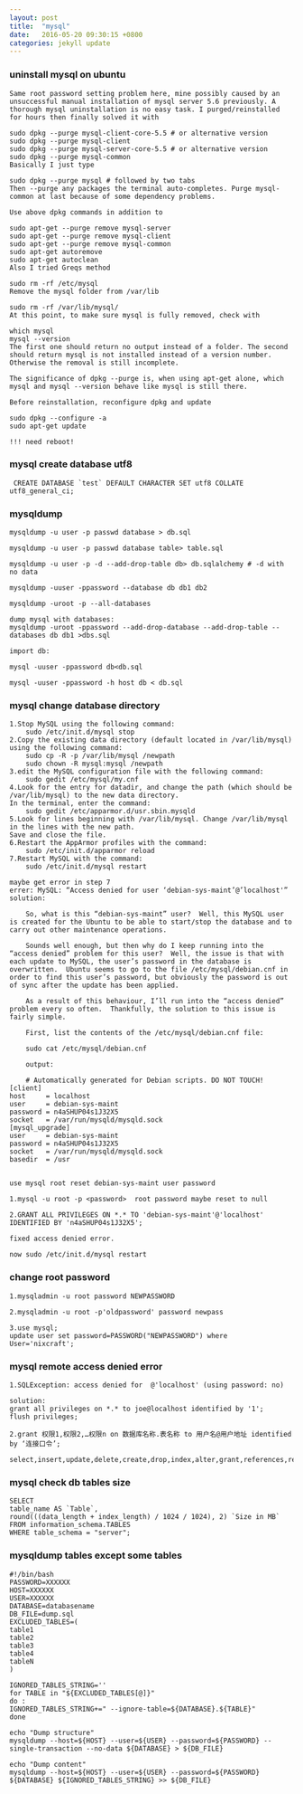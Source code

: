 ```yaml
---
layout: post
title:  "mysql"
date:   2016-05-20 09:30:15 +0800
categories: jekyll update
---
```


### uninstall mysql on ubuntu

    Same root password setting problem here, mine possibly caused by an unsuccessful manual installation of mysql server 5.6 previously. A thorough mysql uninstallation is no easy task. I purged/reinstalled for hours then finally solved it with

    sudo dpkg --purge mysql-client-core-5.5 # or alternative version
    sudo dpkg --purge mysql-client
    sudo dpkg --purge mysql-server-core-5.5 # or alternative version
    sudo dpkg --purge mysql-common
    Basically I just type

    sudo dpkg --purge mysql # followed by two tabs
    Then --purge any packages the terminal auto-completes. Purge mysql-common at last because of some dependency problems.

    Use above dpkg commands in addition to

    sudo apt-get --purge remove mysql-server
    sudo apt-get --purge remove mysql-client
    sudo apt-get --purge remove mysql-common
    sudo apt-get autoremove
    sudo apt-get autoclean
    Also I tried Greqs method

    sudo rm -rf /etc/mysql
    Remove the mysql folder from /var/lib

    sudo rm -rf /var/lib/mysql/
    At this point, to make sure mysql is fully removed, check with

    which mysql
    mysql --version
    The first one should return no output instead of a folder. The second should return mysql is not installed instead of a version number. Otherwise the removal is still incomplete.

    The significance of dpkg --purge is, when using apt-get alone, which mysql and mysql --version behave like mysql is still there.

    Before reinstallation, reconfigure dpkg and update

    sudo dpkg --configure -a
    sudo apt-get update

    !!! need reboot!


### mysql create database utf8

     CREATE DATABASE `test` DEFAULT CHARACTER SET utf8 COLLATE utf8_general_ci;


### mysqldump

    mysqldump -u user -p passwd database > db.sql

    mysqldump -u user -p passwd database table> table.sql

    mysqldump -u user -p -d --add-drop-table db> db.sqlalchemy # -d with no data

    mysqldump -uuser -ppassword --database db db1 db2

    mysqldump -uroot -p --all-databases

    dump mysql with databases:
    mysqldump -uroot -ppassword --add-drop-database --add-drop-table --databases db db1 >dbs.sql

    import db:

    mysql -uuser -ppassword db<db.sql

    mysql -uuser -ppassword -h host db < db.sql


### mysql change database directory

    1.Stop MySQL using the following command:
        sudo /etc/init.d/mysql stop
    2.Copy the existing data directory (default located in /var/lib/mysql) using the following command:
        sudo cp -R -p /var/lib/mysql /newpath
        sudo chown -R mysql:mysql /newpath
    3.edit the MySQL configuration file with the following command:
        sudo gedit /etc/mysql/my.cnf
    4.Look for the entry for datadir, and change the path (which should be /var/lib/mysql) to the new data directory.
    In the terminal, enter the command:
        sudo gedit /etc/apparmor.d/usr.sbin.mysqld
    5.Look for lines beginning with /var/lib/mysql. Change /var/lib/mysql in the lines with the new path.
    Save and close the file.
    6.Restart the AppArmor profiles with the command:
        sudo /etc/init.d/apparmor reload
    7.Restart MySQL with the command:
        sudo /etc/init.d/mysql restart

    maybe get error in step 7
    errer: MySQL: “Access denied for user ‘debian-sys-maint’@’localhost'”
    solution:

        So, what is this “debian-sys-maint” user?  Well, this MySQL user is created for the Ubuntu to be able to start/stop the database and to carry out other maintenance operations.

        Sounds well enough, but then why do I keep running into the “access denied” problem for this user?  Well, the issue is that with each update to MySQL, the user’s password in the database is overwritten.  Ubuntu seems to go to the file /etc/mysql/debian.cnf in order to find this user’s password, but obviously the password is out of sync after the update has been applied.

        As a result of this behaviour, I’ll run into the “access denied” problem every so often.  Thankfully, the solution to this issue is fairly simple.

        First, list the contents of the /etc/mysql/debian.cnf file:

        sudo cat /etc/mysql/debian.cnf

        output:

        # Automatically generated for Debian scripts. DO NOT TOUCH!
    [client]
    host     = localhost
    user     = debian-sys-maint
    password = n4aSHUP04s1J32X5
    socket   = /var/run/mysqld/mysqld.sock
    [mysql_upgrade]
    user     = debian-sys-maint
    password = n4aSHUP04s1J32X5
    socket   = /var/run/mysqld/mysqld.sock
    basedir  = /usr


    use mysql root reset debian-sys-maint user password

    1.mysql -u root -p <password>  root password maybe reset to null

    2.GRANT ALL PRIVILEGES ON *.* TO 'debian-sys-maint'@'localhost' IDENTIFIED BY 'n4aSHUP04s1J32X5';

    fixed access denied error.

    now sudo /etc/init.d/mysql restart


### change root password

    1.mysqladmin -u root password NEWPASSWORD

    2.mysqladmin -u root -p'oldpassword' password newpass

    3.use mysql;
    update user set password=PASSWORD("NEWPASSWORD") where User='nixcraft';


### mysql remote access denied error

    1.SQLException: access denied for  @'localhost' (using password: no)

    solution:
    grant all privileges on *.* to joe@localhost identified by '1';
    flush privileges;

    2.grant 权限1,权限2,…权限n on 数据库名称.表名称 to 用户名@用户地址 identified by ‘连接口令’;

    select,insert,update,delete,create,drop,index,alter,grant,references,reload,shutdown,process,file


### mysql check db tables size

    SELECT
    table_name AS `Table`,
    round(((data_length + index_length) / 1024 / 1024), 2) `Size in MB`
    FROM information_schema.TABLES
    WHERE table_schema = "server";


### mysqldump tables except some tables

    #!/bin/bash
    PASSWORD=XXXXXX
    HOST=XXXXXX
    USER=XXXXXX
    DATABASE=databasename
    DB_FILE=dump.sql
    EXCLUDED_TABLES=(
    table1
    table2
    table3
    table4
    tableN
    )

    IGNORED_TABLES_STRING=''
    for TABLE in "${EXCLUDED_TABLES[@]}"
    do :
    IGNORED_TABLES_STRING+=" --ignore-table=${DATABASE}.${TABLE}"
    done

    echo "Dump structure"
    mysqldump --host=${HOST} --user=${USER} --password=${PASSWORD} --single-transaction --no-data ${DATABASE} > ${DB_FILE}

    echo "Dump content"
    mysqldump --host=${HOST} --user=${USER} --password=${PASSWORD} ${DATABASE} ${IGNORED_TABLES_STRING} >> ${DB_FILE}
